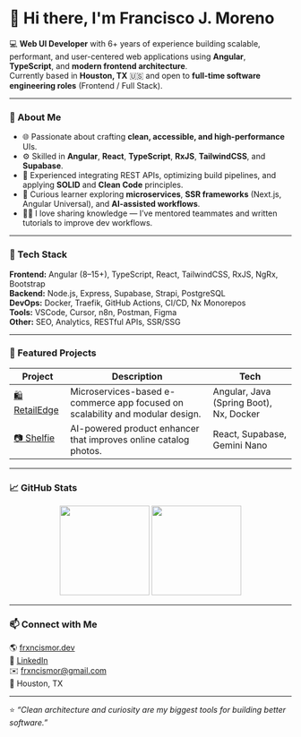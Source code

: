 
# 👋 Hi there, I'm Francisco J. Moreno  

💻 **Web UI Developer** with 6+ years of experience building scalable, performant, and user-centered web applications using **Angular**, **TypeScript**, and **modern frontend architecture**.  
Currently based in **Houston, TX** 🇺🇸 and open to **full-time software engineering roles** (Frontend / Full Stack).  

---

### 🚀 About Me  
- 🌐 Passionate about crafting **clean, accessible, and high-performance** UIs.  
- ⚙️ Skilled in **Angular**, **React**, **TypeScript**, **RxJS**, **TailwindCSS**, and **Supabase**.  
- 🧩 Experienced integrating REST APIs, optimizing build pipelines, and applying **SOLID** and **Clean Code** principles.  
- 🧠 Curious learner exploring **microservices**, **SSR frameworks** (Next.js, Angular Universal), and **AI-assisted workflows**.  
- 🧑‍🏫 I love sharing knowledge — I’ve mentored teammates and written tutorials to improve dev workflows.  

---

### 🧰 Tech Stack  
**Frontend:** Angular (8–15+), TypeScript, React, TailwindCSS, RxJS, NgRx, Bootstrap  
**Backend:** Node.js, Express, Supabase, Strapi, PostgreSQL  
**DevOps:** Docker, Traefik, GitHub Actions, CI/CD, Nx Monorepos  
**Tools:** VSCode, Cursor, n8n, Postman, Figma  
**Other:** SEO, Analytics, RESTful APIs, SSR/SSG  

---

### 🧩 Featured Projects  

| Project | Description | Tech |
|----------|--------------|------|
| [🛍️ RetailEdge](https://github.com/frxncismor/retailedge) | Microservices-based e-commerce app focused on scalability and modular design. | Angular, Java (Spring Boot), Nx, Docker |
| [📷 Shelfie](https://shelfie.com.mx) | AI-powered product enhancer that improves online catalog photos. | React, Supabase, Gemini Nano |

---

### 📈 GitHub Stats  

<p align="center">
  <img height="160" src="https://github-readme-stats.vercel.app/api?username=frxncismor&show_icons=true&theme=radical&hide_border=true" />
  <img height="160" src="https://github-readme-streak-stats.herokuapp.com/?user=frxncismor&theme=radical&hide_border=true" />
</p>

---

### 📫 Connect with Me  
🌎 [frxncismor.dev](https://frxncismor.dev)  
💼 [LinkedIn](https://www.linkedin.com/in/frxncismor/)  
✉️ frxncismor@gmail.com  
📍 Houston, TX  

---
⭐ *“Clean architecture and curiosity are my biggest tools for building better software.”*
